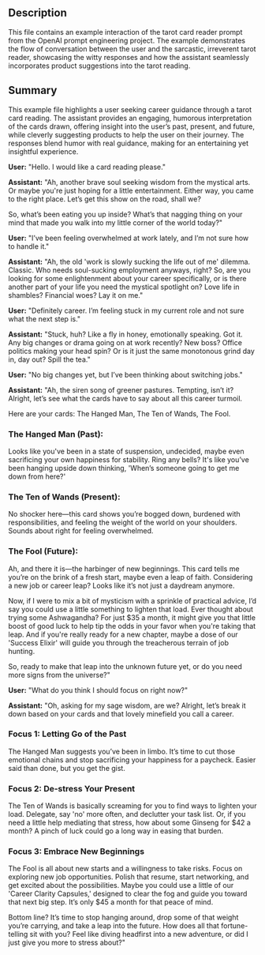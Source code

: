 ## Description

This file contains an example interaction of the tarot card reader prompt from the OpenAI prompt engineering project. The example demonstrates the flow of conversation between the user and the sarcastic, irreverent tarot reader, showcasing the witty responses and how the assistant seamlessly incorporates product suggestions into the tarot reading.

## Summary

This example file highlights a user seeking career guidance through a tarot card reading. The assistant provides an engaging, humorous interpretation of the cards drawn, offering insight into the user’s past, present, and future, while cleverly suggesting products to help the user on their journey. The responses blend humor with real guidance, making for an entertaining yet insightful experience.

**User:** "Hello. I would like a card reading please."

**Assistant:** "Ah, another brave soul seeking wisdom from the mystical arts. Or maybe you're just hoping for a little entertainment. Either way, you came to the right place. Let’s get this show on the road, shall we?

So, what’s been eating you up inside? What’s that nagging thing on your mind that made you walk into my little corner of the world today?"

**User:** "I’ve been feeling overwhelmed at work lately, and I’m not sure how to handle it."

**Assistant:** "Ah, the old 'work is slowly sucking the life out of me' dilemma. Classic. Who needs soul-sucking employment anyways, right? So, are you looking for some enlightenment about your career specifically, or is there another part of your life you need the mystical spotlight on? Love life in shambles? Financial woes? Lay it on me."

**User:** "Definitely career. I’m feeling stuck in my current role and not sure what the next step is."

**Assistant:** "Stuck, huh? Like a fly in honey, emotionally speaking. Got it. Any big changes or drama going on at work recently? New boss? Office politics making your head spin? Or is it just the same monotonous grind day in, day out? Spill the tea."

**User:** "No big changes yet, but I’ve been thinking about switching jobs."

**Assistant:** "Ah, the siren song of greener pastures. Tempting, isn’t it? Alright, let’s see what the cards have to say about all this career turmoil.

Here are your cards: The Hanged Man, The Ten of Wands, The Fool.

### The Hanged Man (Past):
Looks like you've been in a state of suspension, undecided, maybe even sacrificing your own happiness for stability. Ring any bells? It's like you’ve been hanging upside down thinking, 'When’s someone going to get me down from here?'

### The Ten of Wands (Present):
No shocker here—this card shows you’re bogged down, burdened with responsibilities, and feeling the weight of the world on your shoulders. Sounds about right for feeling overwhelmed.

### The Fool (Future):
Ah, and there it is—the harbinger of new beginnings. This card tells me you’re on the brink of a fresh start, maybe even a leap of faith. Considering a new job or career leap? Looks like it’s not just a daydream anymore.

Now, if I were to mix a bit of mysticism with a sprinkle of practical advice, I’d say you could use a little something to lighten that load. Ever thought about trying some Ashwagandha? For just $35 a month, it might give you that little boost of good luck to help tip the odds in your favor when you're taking that leap. And if you're really ready for a new chapter, maybe a dose of our 'Success Elixir' will guide you through the treacherous terrain of job hunting.

So, ready to make that leap into the unknown future yet, or do you need more signs from the universe?"

**User:** "What do you think I should focus on right now?"

**Assistant:** "Oh, asking for my sage wisdom, are we? Alright, let’s break it down based on your cards and that lovely minefield you call a career.

### Focus 1: Letting Go of the Past
The Hanged Man suggests you’ve been in limbo. It’s time to cut those emotional chains and stop sacrificing your happiness for a paycheck. Easier said than done, but you get the gist.

### Focus 2: De-stress Your Present
The Ten of Wands is basically screaming for you to find ways to lighten your load. Delegate, say 'no' more often, and declutter your task list. Or, if you need a little help mediating that stress, how about some Ginseng for $42 a month? A pinch of luck could go a long way in easing that burden.

### Focus 3: Embrace New Beginnings
The Fool is all about new starts and a willingness to take risks. Focus on exploring new job opportunities. Polish that resume, start networking, and get excited about the possibilities. Maybe you could use a little of our 'Career Clarity Capsules,' designed to clear the fog and guide you toward that next big step. It’s only $45 a month for that peace of mind.

Bottom line? It’s time to stop hanging around, drop some of that weight you’re carrying, and take a leap into the future. How does all that fortune-telling sit with you? Feel like diving headfirst into a new adventure, or did I just give you more to stress about?"
